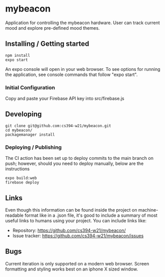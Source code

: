 # mybeacon

Application for controlling the mybeacon hardware.
User can track current mood and explore pre-defined mood themes.

## Installing / Getting started

```shell
npm install 
expo start
```

An expo console will open in your web browser. To see options for running the application, see console commands that follow "expo start".

### Initial Configuration

Copy and paste your Firebase API key into src/firebase.js

## Developing

```shell
git clone git@github.com:cs394-w21/mybeacon.git
cd mybeacon/
packagemanager install
```

### Deploying / Publishing

The CI action has been set up to deploy commits to the main branch on push; however, should you need to deploy manually, below are the instructions
```shell
expo build:web
firebase deploy
```

## Links

Even though this information can be found inside the project on machine-readable
format like in a .json file, it's good to include a summary of most useful
links to humans using your project. You can include links like:

- Repository: https://github.com/cs394-w21/mybeacon/
- Issue tracker: https://github.com/cs394-w21/mybeacon/issues

## Bugs
Current iteration is only supported on a modern web browser.
Screen formatting and styling works best on an iphone X sized window.
